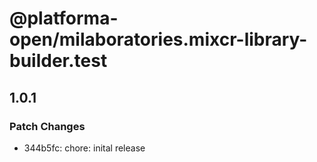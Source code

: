 # @platforma-open/milaboratories.mixcr-library-builder.test

## 1.0.1

### Patch Changes

- 344b5fc: chore: inital release

